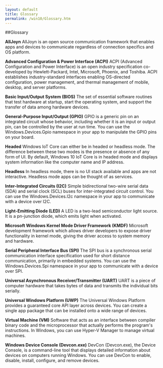 ```yaml
---
layout: default
title: Glossary
permalink: /win10/Glossary.htm
---
```


<div class="container" markdown="1">

##Glossary

**AllJoyn**
AllJoyn is an open source communication framework that enables apps and devices to communicate regardless of connection specifics and OS platform.

**Advanced Configuration & Power Interface (ACPI)**
ACPI (Advanced Configuration and Power Interface) is an open industry specification co-developed by Hewlett-Packard, Intel, Microsoft, Phoenix, and Toshiba.  ACPI establishes industry-standard interfaces enabling OS-directed configuration, power management, and thermal management of mobile, desktop, and server platforms.

**Basic Input/Output System (BIOS)**
The set of essential software routines that test hardware at startup, start the operating system, and support the transfer of data among hardware devices.

**General-Purpose Input/Output (GPIO)**
GPIO is a generic pin on an integrated circuit whose behavior, including whether it is an input or output pin, can be controlled by the user at run time.  You can use the Windows.Devices.Gpio namespace in your app to manipulate the GPIO pins on your board.

**Headed**
Windows IoT Core can either be in headed or headless mode. The difference between these two modes is the presence or absence of any form of UI. By default, Windows 10 IoT Core is in headed mode and displays system information like the computer name and IP address.

**Headless**
In headless mode, there is no UI stack available and apps are not interactive. Headless mode apps can be thought of as services.

**Inter-Integrated Circuits (I2C)**
Simple bidirectional two-wire serial data (SDA) and serial clock (SCL) buses for inter-integrated circuit control.  You can use the Windows.Devices.I2c namespace in your app to communicate with a device over I2C.

**Light-Emitting Diode (LED)**
A LED is a two-lead semiconductor light source. It is a pn-junction diode, which emits light when activated.

**Microsoft Windows Kernel Mode Driver Framework (KMDF)**
Microsoft development framework which allows driver developers to expose driver functionality in kernel mode, giving the driver access to system memory and hardware.

**Serial Peripheral Interface Bus (SPI)**
The SPI bus is a synchronous serial communication interface specification used for short distance communication, primarily in embedded systems.  You can use the Windows.Devices.Spi namespace in your app to communicate with a device over SPI.

**Universal Asynchronous Receiver/Transmitter (UART)**
UART is a piece of computer hardware that takes bytes of data and transmits the individual bits serially.

**Universal Windows Platform (UWP)**
The Universal Windows Platform provides a guaranteed core API layer across devices.  You can create a single app package that can be installed onto a wide range of devices.

**Virtual Machine (VM)**
Software that acts as an interface between compiler binary code and the microprocessor that actually performs the program's instructions.  In Windows, you can use Hyper-V Manager to manage virtual machines.

**Windows Device Console (Devcon.exe)**
DevCon (Devcon.exe), the Device Console, is a command-line tool that displays detailed information about devices on computers running Windows. You can use DevCon to enable, disable, install, configure, and remove devices.

</div>